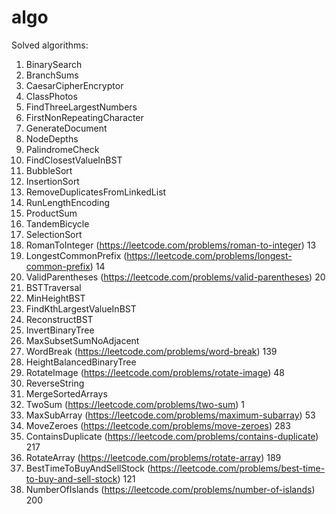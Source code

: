 # algo

Solved algorithms:

1. BinarySearch
2. BranchSums
3. CaesarCipherEncryptor
4. ClassPhotos
5. FindThreeLargestNumbers
6. FirstNonRepeatingCharacter
7. GenerateDocument
8. NodeDepths
9. PalindromeCheck
10. FindClosestValueInBST
11. BubbleSort
12. InsertionSort
13. RemoveDuplicatesFromLinkedList
14. RunLengthEncoding
15. ProductSum
16. TandemBicycle
17. SelectionSort
18. RomanToInteger (https://leetcode.com/problems/roman-to-integer) 13
19. LongestCommonPrefix (https://leetcode.com/problems/longest-common-prefix) 14
20. ValidParentheses (https://leetcode.com/problems/valid-parentheses) 20
21. BSTTraversal
22. MinHeightBST
23. FindKthLargestValueInBST
24. ReconstructBST
25. InvertBinaryTree
26. MaxSubsetSumNoAdjacent
27. WordBreak (https://leetcode.com/problems/word-break) 139
28. HeightBalancedBinaryTree
29. RotateImage (https://leetcode.com/problems/rotate-image) 48
30. ReverseString
31. MergeSortedArrays
32. TwoSum (https://leetcode.com/problems/two-sum) 1
33. MaxSubArray (https://leetcode.com/problems/maximum-subarray) 53
34. MoveZeroes (https://leetcode.com/problems/move-zeroes) 283
35. ContainsDuplicate (https://leetcode.com/problems/contains-duplicate) 217
36. RotateArray (https://leetcode.com/problems/rotate-array) 189
37. BestTimeToBuyAndSellStock (https://leetcode.com/problems/best-time-to-buy-and-sell-stock) 121
38. NumberOfIslands (https://leetcode.com/problems/number-of-islands) 200
